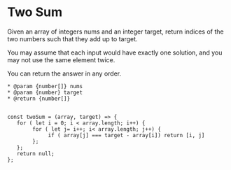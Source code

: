 # Two Sum

Given an array of integers nums and an integer target, return indices of the two numbers such that they add up to target.

You may assume that each input would have exactly one solution, and you may not use the same element twice.

You can return the answer in any order.





 ``````````````
 * @param {number[]} nums
 * @param {number} target
 * @return {number[]}


 const twoSum = (array, target) => {
    for ( let i = 0; i < array.length; i++) {
         for ( let j= i++; i< array.length; j++) {
              if ( array[j] === target - array[i]) return [i, j]               
         };
    };
    return null;
};


